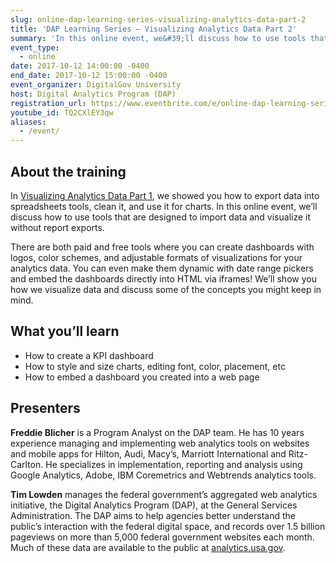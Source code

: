 ```yaml
---
slug: online-dap-learning-series-visualizing-analytics-data-part-2
title: 'DAP Learning Series – Visualizing Analytics Data Part 2'
summary: 'In this online event, we&#39;ll discuss how to use tools that are designed to import data and visualize it without report exports&#46;'
event_type:
  - online
date: 2017-10-12 14:00:00 -0400
end_date: 2017-10-12 15:00:00 -0400
event_organizer: DigitalGov University
host: Digital Analytics Program (DAP)
registration_url: https://www.eventbrite.com/e/online-dap-learning-series-visualizing-analytics-data-part-2-registration-37759883829
youtube_id: TQ2CXlEY3qw
aliases:
  - /event/
---
```


## About the training

In [Visualizing Analytics Data Part 1](https://youtu.be/HSJq7OTaF0Q), we showed you how to export data into spreadsheets tools, clean it, and use it for charts. In this online event, we’ll discuss how to use tools that are designed to import data and visualize it without report exports.

There are both paid and free tools where you can create dashboards with logos, color schemes, and adjustable formats of visualizations for your analytics data. You can even make them dynamic with date range pickers and embed the dashboards directly into HTML via iframes! We’ll show you how we visualize data and discuss some of the concepts you might keep in mind.

## What you’ll learn

- How to create a KPI dashboard
- How to style and size charts, editing font, color, placement, etc
- How to embed a dashboard you created into a web page

## Presenters

**Freddie Blicher** is a Program Analyst on the DAP team. He has 10 years experience managing and implementing web analytics tools on websites and mobile apps for Hilton, Audi, Macy’s, Marriott International and Ritz-Carlton. He specializes in implementation, reporting and analysis using Google Analytics, Adobe, IBM Coremetrics and Webtrends analytics tools.

**Tim Lowden** manages the federal government’s aggregated web analytics initiative, the Digital Analytics Program (DAP), at the General Services Administration. The DAP aims to help agencies better understand the public’s interaction with the federal digital space, and records over 1.5 billion pageviews on more than 5,000 federal government websites each month. Much of these data are available to the public at [analytics.usa.gov](https://analytics.usa.gov).
